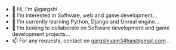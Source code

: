 - 👋 Hi, I’m @gargshi
- 👀 I’m interested in Software, web and game development...
- 🌱 I’m currently learning Python, Django and Unreal engine...
- 💞️ I’m looking to collaborate on Software development and game development projects...
- 📫 For any requests, contact on gargshivam34has@gmail.com...

<!---
gargshi/gargshi is a ✨ special ✨ repository because its `README.md` (this file) appears on your GitHub profile.
You can click the Preview link to take a look at your changes.
--->
